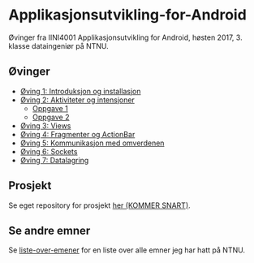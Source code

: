 # Applikasjonsutvikling-for-Android
Øvinger fra IINI4001 Applikasjonsutvikling for Android, høsten 2017, 3. klasse dataingeniør på NTNU.

## Øvinger
- [Øving 1: Introduksjon og installasjon](Assignment-1)
- [Øving 2: Aktiviteter og intensjoner](Assignment-2)
  - [Oppgave 1](Assignment-2/Assignment-2-exercise-1)
  - [Oppgave 2](Assignment-2/Assignment-2-exercise-2)
- [Øving 3: Views](Assignment-3)
- [Øving 4: Fragmenter og ActionBar](Assignment-4)
- [Øving 5: Kommunikasjon med omverdenen](Assignment-5)
- [Øving 6: Sockets](Assignment-6)
- [Øving 7: Datalagring](Assignment-7)

## Prosjekt
Se eget repository for prosjekt [her (KOMMER SNART)]().

## Se andre emner
Se [liste-over-emener](https://github.com/Knutakir/liste-over-emner) for en liste over alle emner jeg har hatt på NTNU.
